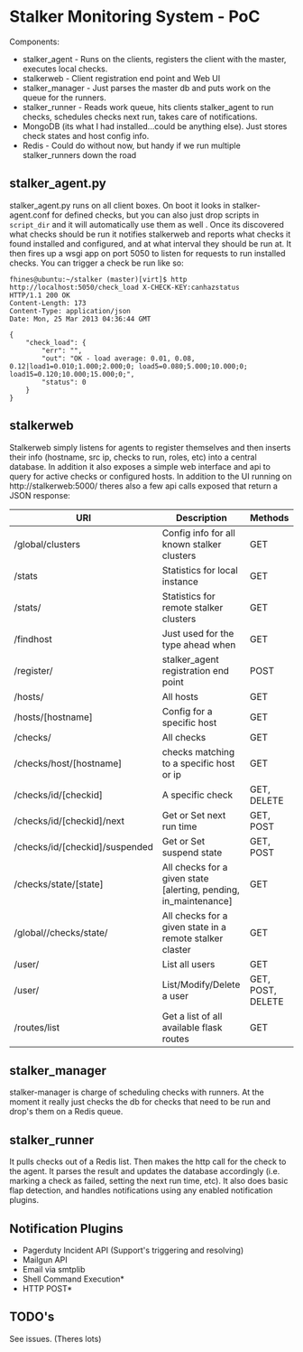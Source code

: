 Stalker Monitoring System - PoC
===============================

Components:
 
 - stalker_agent - Runs on the clients, registers the client with the master, executes local checks.
 - stalkerweb - Client registration end point and Web UI
 - stalker_manager - Just parses the master db and puts work on the queue for the runners.
 - stalker_runner - Reads work queue, hits clients stalker_agent to run checks, schedules checks next run, takes care of notifications.
 - MongoDB (its what I had installed...could be anything else). Just stores check states and host config info.
 - Redis - Could do without now, but handy if we run multiple stalker_runners down the road


## stalker_agent.py

stalker_agent.py runs on all client boxes. On boot it looks in stalker-agent.conf for defined checks, but you can also just drop scripts in `script_dir` and it will automatically use them as well . Once its discovered what checks should be run it notifies stalkerweb and reports what checks it found installed and configured, and at what interval they should be run at. It then fires
up a wsgi app on port 5050 to listen for requests to run installed checks. You can trigger a check be run like so:

    fhines@ubuntu:~/stalker (master)[virt]$ http http://localhost:5050/check_load X-CHECK-KEY:canhazstatus
    HTTP/1.1 200 OK
    Content-Length: 173
    Content-Type: application/json
    Date: Mon, 25 Mar 2013 04:36:44 GMT
    
    {
        "check_load": {
            "err": "", 
            "out": "OK - load average: 0.01, 0.08, 0.12|load1=0.010;1.000;2.000;0; load5=0.080;5.000;10.000;0; load15=0.120;10.000;15.000;0;", 
            "status": 0
        }
    }
    
## stalkerweb

Stalkerweb simply listens for agents to register themselves and then inserts their info (hostname, src ip, checks to run,
roles, etc) into a central database. In addition it also exposes a simple web interface and api to query for active
checks or configured hosts. In addition to the UI running on http://stalkerweb:5000/ theres also a few api calls exposed that return a JSON response:

| URI	| Description | Methods |
|-------|---------------|-----------|
| /global/clusters | Config info for all known stalker clusters | GET |
| /stats | Statistics for local instance| GET |
| /stats/<clusterid> | Statistics for remote stalker clusters | GET |
| /findhost | Just used for the type ahead when | GET |
| /register/ | stalker_agent registration end point |  POST |
| /hosts/ | All hosts | GET |
| /hosts/[hostname] |  Config for a specific host | GET |
| /checks/ | All checks | GET |
| /checks/host/[hostname] | checks matching to a specific host or ip | GET |
| /checks/id/[checkid] | A specific check | GET, DELETE |
| /checks/id/[checkid]/next | Get or Set next run time | GET, POST |
| /checks/id/[checkid]/suspended | Get or Set suspend state | GET, POST |
| /checks/state/[state] |  All checks for a given state [alerting, pending, in_maintenance] | GET |
| /global/<clusterid>/checks/state/<state> | All checks for a given state in a remote stalker claster | GET |
| /user/ | List all users | GET |
| /user/<username> | List/Modify/Delete a user | GET, POST, DELETE |
| /routes/list | Get a list of all available flask routes | GET |

## stalker_manager

stalker-manager is charge of scheduling checks with runners. At the moment it really just checks the db for checks that need to be run and drop's them on a Redis queue.

## stalker_runner

It pulls checks out of a Redis list. Then makes the http call for the check to the agent. It parses the result and updates the database accordingly (i.e. marking a check as failed, setting the next run time, etc). It also does basic flap detection, and handles notifications using any enabled notification plugins.

## Notification Plugins

 - Pagerduty Incident API (Support's triggering and resolving)
 - Mailgun API
 - Email via smtplib
 - Shell Command Execution*
 - HTTP POST*

## TODO's

See issues. (Theres lots)
